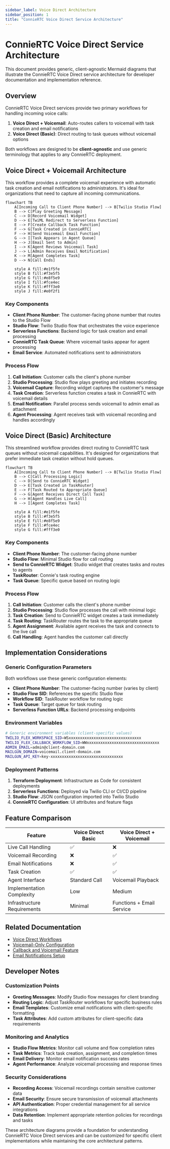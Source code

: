 ```yaml
---
sidebar_label: Voice Direct Architecture
sidebar_position: 1
title: "ConnieRTC Voice Direct Service Architecture"
---
```


# ConnieRTC Voice Direct Service Architecture

This document provides generic, client-agnostic Mermaid diagrams that illustrate the ConnieRTC Voice Direct service architecture for developer documentation and implementation reference.

## Overview

ConnieRTC Voice Direct services provide two primary workflows for handling incoming voice calls:

1. **Voice Direct + Voicemail**: Auto-routes callers to voicemail with task creation and email notifications
2. **Voice Direct (Basic)**: Direct routing to task queues without voicemail options

Both workflows are designed to be **client-agnostic** and use generic terminology that applies to any ConnieRTC deployment.

## Voice Direct + Voicemail Architecture

This workflow provides a complete voicemail experience with automatic task creation and email notifications to administrators. It's ideal for organizations that need to capture all incoming communications.

```mermaid
flowchart TB
    A[Incoming Call to Client Phone Number] --> B[Twilio Studio Flow]
    B --> C[Play Greeting Message]
    C --> D[Record Voicemail Widget]
    D --> E[TwiML Redirect to Serverless Function]
    E --> F[Create Callback Task Function]
    F --> G[Task Created in ConnieRTC]
    F --> H[Send Voicemail Email Function]
    G --> I[Task Appears in Agent Queue]
    H --> J[Email Sent to Admin]
    I --> K[Agent Reviews Voicemail Task]
    J --> L[Admin Receives Email Notification]
    K --> M[Agent Completes Task]
    D --> N[Call Ends]
    
    style A fill:#e1f5fe
    style B fill:#f3e5f5
    style G fill:#e8f5e9
    style I fill:#fce4ec
    style K fill:#fff3e0
    style J fill:#e0f2f1
```

### Key Components

- **Client Phone Number**: The customer-facing phone number that routes to the Studio Flow
- **Studio Flow**: Twilio Studio flow that orchestrates the voice experience
- **Serverless Functions**: Backend logic for task creation and email processing
- **ConnieRTC Task Queue**: Where voicemail tasks appear for agent processing
- **Email Service**: Automated notifications sent to administrators

### Process Flow

1. **Call Initiation**: Customer calls the client's phone number
2. **Studio Processing**: Studio flow plays greeting and initiates recording
3. **Voicemail Capture**: Recording widget captures the customer's message
4. **Task Creation**: Serverless function creates a task in ConnieRTC with voicemail details
5. **Email Notification**: Parallel process sends voicemail to admin email as attachment
6. **Agent Processing**: Agent receives task with voicemail recording and handles accordingly

## Voice Direct (Basic) Architecture

This streamlined workflow provides direct routing to ConnieRTC task queues without voicemail capabilities. It's designed for organizations that prefer immediate task creation without hold queues.

```mermaid
flowchart TB
    A[Incoming Call to Client Phone Number] --> B[Twilio Studio Flow]
    B --> C[Call Processing Logic]
    C --> D[Send to ConnieRTC Widget]
    D --> E[Task Created in TaskRouter]
    E --> F[Task Routed to Appropriate Queue]
    F --> G[Agent Receives Direct Call Task]
    G --> H[Agent Handles Live Call]
    H --> I[Agent Completes Task]
    
    style A fill:#e1f5fe
    style B fill:#f3e5f5
    style E fill:#e8f5e9
    style F fill:#fce4ec
    style G fill:#fff3e0
```

### Key Components

- **Client Phone Number**: The customer-facing phone number
- **Studio Flow**: Minimal Studio flow for call routing
- **Send to ConnieRTC Widget**: Studio widget that creates tasks and routes to agents
- **TaskRouter**: Connie's task routing engine
- **Task Queue**: Specific queue based on routing logic

### Process Flow

1. **Call Initiation**: Customer calls the client's phone number
2. **Studio Processing**: Studio flow processes the call with minimal logic
3. **Task Creation**: Send to ConnieRTC widget creates a task immediately
4. **Task Routing**: TaskRouter routes the task to the appropriate queue
5. **Agent Assignment**: Available agent receives the task and connects to the live call
6. **Call Handling**: Agent handles the customer call directly

## Implementation Considerations

### Generic Configuration Parameters

Both workflows use these generic configuration elements:

- **Client Phone Number**: The customer-facing number (varies by client)
- **Studio Flow SID**: References the specific Studio flow
- **Workflow SID**: TaskRouter workflow for routing logic
- **Task Queue**: Target queue for task routing
- **Serverless Function URLs**: Backend processing endpoints

### Environment Variables

```bash
# Generic environment variables (client-specific values)
TWILIO_FLEX_WORKSPACE_SID=WSxxxxxxxxxxxxxxxxxxxxxxxxxxxxxxxx
TWILIO_FLEX_CALLBACK_WORKFLOW_SID=WWxxxxxxxxxxxxxxxxxxxxxxxxxxxxxxxx
ADMIN_EMAIL=admin@client-domain.com
MAILGUN_DOMAIN=voicemail.client-domain.com
MAILGUN_API_KEY=key-xxxxxxxxxxxxxxxxxxxxxxxxxxxxxxxx
```

### Deployment Patterns

1. **Terraform Deployment**: Infrastructure as Code for consistent deployments
2. **Serverless Functions**: Deployed via Twilio CLI or CI/CD pipeline
3. **Studio Flow**: JSON configuration imported into Twilio Studio
4. **ConnieRTC Configuration**: UI attributes and feature flags

## Feature Comparison

| Feature | Voice Direct Basic | Voice Direct + Voicemail |
|---------|-------------------|---------------------------|
| Live Call Handling | ✅ | ❌ |
| Voicemail Recording | ❌ | ✅ |
| Email Notifications | ❌ | ✅ |
| Task Creation | ✅ | ✅ |
| Agent Interface | Standard Call | Voicemail Playback |
| Implementation Complexity | Low | Medium |
| Infrastructure Requirements | Minimal | Functions + Email Service |

## Related Documentation

- [Voice Direct Workflows](./direct.md)
- [Voicemail-Only Configuration](./voicemail-only.md)
- [Callback and Voicemail Feature](../../../feature-library/callback-and-voicemail.md)
- [Email Notifications Setup](../add-ons/email-notifications.md)

## Developer Notes

### Customization Points

- **Greeting Messages**: Modify Studio flow messages for client branding
- **Routing Logic**: Adjust TaskRouter workflows for specific business rules
- **Email Templates**: Customize email notifications with client-specific formatting
- **Task Attributes**: Add custom attributes for client-specific data requirements

### Monitoring and Analytics

- **Studio Flow Metrics**: Monitor call volume and flow completion rates
- **Task Metrics**: Track task creation, assignment, and completion times
- **Email Delivery**: Monitor email notification success rates
- **Agent Performance**: Analyze voicemail processing and response times

### Security Considerations

- **Recording Access**: Voicemail recordings contain sensitive customer data
- **Email Security**: Ensure secure transmission of voicemail attachments
- **API Authentication**: Proper credential management for all service integrations
- **Data Retention**: Implement appropriate retention policies for recordings and tasks

These architecture diagrams provide a foundation for understanding ConnieRTC Voice Direct services and can be customized for specific client implementations while maintaining the core architectural patterns.